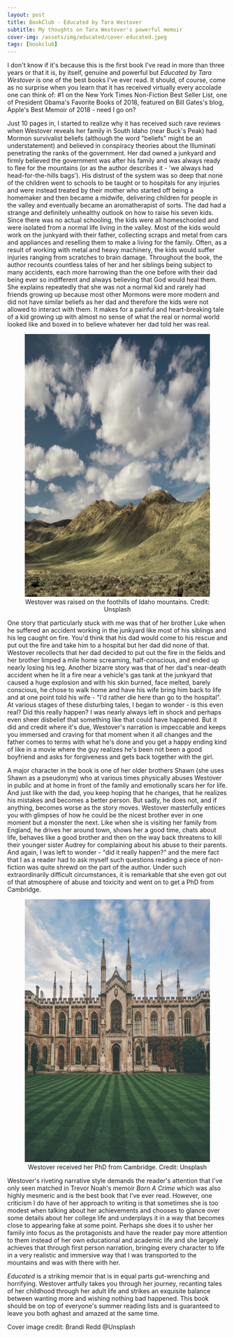 ```yaml
---
layout: post
title: BookClub - Educated by Tara Westover
subtitle: My thoughts on Tara Westover's powerful memoir
cover-img: /assets/img/educated/cover-educated.jpeg
tags: [bookclub]
---
```


I don't know if it's because this is the first book I've read in more than three years or that it is, by itself, genuine and powerful but *Educated by Tara Westover* is one of the best books I've ever read. It should, of course, come as no surprise when you learn that it has received virtually every accolade one can think of: #1 on the New York Times Non-Fiction Best Seller List, one of President Obama's Favorite Books of 2018, featured on Bill Gates's blog, Apple's Best Memoir of 2018 - need I go on?

Just 10 pages in, I started to realize why it has received such rave reviews when Westover reveals her family in South Idaho (near Buck's Peak) had Mormon survivalist beliefs (although the word "beliefs" might be an understatement) and believed in conspiracy theories about the Illuminati penetrating the ranks of the government. Her dad owned a junkyard and firmly believed the government was after his family and was always ready to flee for the mountains (or as the author describes it - 'we always had head-for-the-hills bags'). His distrust of the system was so deep that none of the children went to schools to be taught or to hospitals for any injuries and were instead treated by their mother who started off being a homemaker and then became a midwife, delivering children for people in the valley and eventually became an aromatherapist of sorts. The dad had a strange and definitely unhealthy outlook on how to raise his seven kids. Since there was no actual schooling, the kids were all homeschooled and were isolated from a normal life living in the valley. Most of the kids would work on the junkyard with their father, collecting scraps and metal from cars and appliances and reselling them to make a living for the family. Often, as a result of working with metal and heavy machinery, the kids would suffer injuries ranging from scratches to brain damage. Throughout the book, the author recounts countless tales of her and her siblings being subject to many accidents, each more harrowing than the one before with their dad being ever so indifferent and always believing that God would heal them. She explains repeatedly that she was not a normal kid and rarely had friends growing up because most other Mormons were more modern and did not have similar beliefs as her dad and therefore the kids were not allowed to interact with them. It makes for a painful and heart-breaking tale of a kid growing up with almost no sense of what the real or normal world looked like and boxed in to believe whatever her dad told her was real.

<figure align="center">
  <img width="1200" height="600" src="/assets/img/educated/idaho-mountains.jpeg" alt="Idaho Mountains"/>
    <figcaption>Westover was raised on the foothills of Idaho mountains. Credit: Unsplash</figcaption>
</figure>


One story that particularly stuck with me was that of her brother Luke when he suffered an accident working in the junkyard like most of his siblings and his leg caught on fire. You'd think that his dad would come to his rescue and put out the fire and take him to a hospital but her dad did none of that. Westover recollects that her dad decided to put out the fire in the fields and her brother limped a mile home screaming, half-conscious, and ended up nearly losing his leg. Another bizarre story was that of her dad's near-death accident when he lit a fire near a vehicle's gas tank at the junkyard that caused a huge explosion and with his skin burned, face melted, barely conscious, he chose to walk home and have his wife bring him back to life and at one point told his wife - "I'd rather die here than go to the hospital". At various stages of these disturbing tales, I began to wonder - is this even real? Did this really happen? I was nearly always left in shock and perhaps even sheer disbelief that something like that could have happened. But it did and credit where it's due, Westover's narration is impeccable and keeps you immersed and craving for that moment when it all changes and the father comes to terms with what he's done and you get a happy ending kind of like in a movie where the guy realizes he's been not been a good boyfriend and asks for forgiveness and gets back together with the girl.

A major character in the book is one of her older brothers Shawn (she uses Shawn as a pseudonym) who at various times physically abuses Westover in public and at home in front of the family and emotionally scars her for life. And just like with the dad, you keep hoping that he changes, that he realizes his mistakes and becomes a better person. But sadly, he does not, and if anything, becomes worse as the story moves. Westover masterfully entices you with glimpses of how he could be the nicest brother ever in one moment but a monster the next. Like when she is visiting her family from England, he drives her around town, shows her a good time, chats about life, behaves like a good brother and then on the way back threatens to kill their younger sister Audrey for complaining about his abuse to their parents. And again, I was left to wonder - "did it really happen?" and the mere fact that I as a reader had to ask myself such questions reading a piece of non-fiction was quite shrewd on the part of the author. Under such extraordinarily difficult circumstances, it is remarkable that she even got out of that atmosphere of abuse and toxicity and went on to get a PhD from Cambridge.

<figure align="center">
  <img width="1200" height="600" src="/assets/img/educated/cambridge.jpeg" alt="University of Cambridge"/>
    <figcaption>Westover received her PhD from Cambridge. Credit: Unsplash</figcaption>
</figure>


Westover's riveting narrative style demands the reader's attention that I've only seen matched in Trevor Noah's memoir *Born A Crime* which was also highly mesmeric and is the best book that I've ever read. However, one criticism I do have of her approach to writing is that sometimes she is too modest when talking about her achievements and chooses to glance over some details about her college life and underplays it in a way that becomes close to appearing fake at some point. Perhaps she does it to usher her family into focus as the protagonists and have the reader pay more attention to them instead of her own educational and academic life and she largely achieves that through first person narration, bringing every character to life in a very realistic and immersive way that I was transported to the mountains and was with there with her.

*Educated* is a striking memoir that is in equal parts gut-wrenching and horrifying. Westover artfully takes you through her journey, recanting tales of her childhood through her adult life and strikes an exquisite balance between wanting more and wishing nothing bad happened. This book should be on top of everyone's summer reading lists and is guaranteed to leave you both aghast and amazed at the same time.

Cover image credit: Brandi Redd @Unsplash
